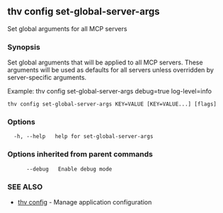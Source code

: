 ## thv config set-global-server-args

Set global arguments for all MCP servers

### Synopsis

Set global arguments that will be applied to all MCP servers.
These arguments will be used as defaults for all servers unless overridden by server-specific arguments.

Example:
  thv config set-global-server-args debug=true log-level=info

```
thv config set-global-server-args KEY=VALUE [KEY=VALUE...] [flags]
```

### Options

```
  -h, --help   help for set-global-server-args
```

### Options inherited from parent commands

```
      --debug   Enable debug mode
```

### SEE ALSO

* [thv config](thv_config.md)	 - Manage application configuration

